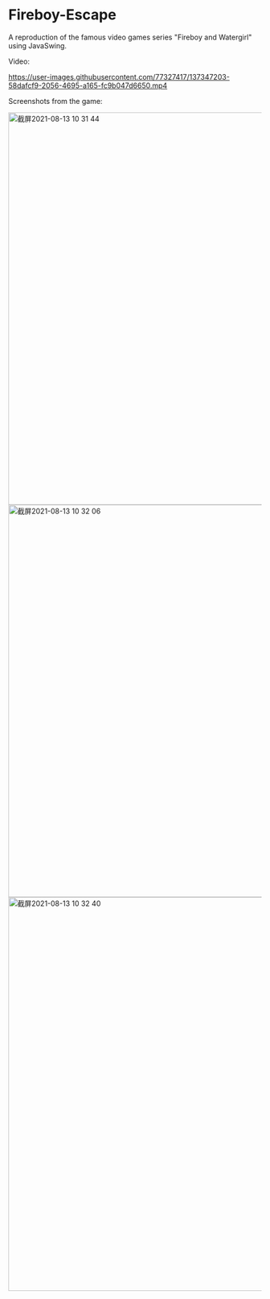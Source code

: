 # Fireboy-Escape
A reproduction of the famous video games series "Fireboy and Watergirl" using JavaSwing. 

Video:



https://user-images.githubusercontent.com/77327417/137347203-58dafcf9-2056-4695-a165-fc9b047d6650.mp4




Screenshots from the game:

<img width="779" alt="截屏2021-08-13 10 31 44" src="https://user-images.githubusercontent.com/77327417/129298173-8dc78b9f-900a-468b-997f-634f06bdbd90.png">

<img width="779" alt="截屏2021-08-13 10 32 06" src="https://user-images.githubusercontent.com/77327417/129298204-bd45cfd9-f305-4adc-b180-c350131bffa9.png">

<img width="782" alt="截屏2021-08-13 10 32 40" src="https://user-images.githubusercontent.com/77327417/129298216-98e11900-e89c-49ab-8cef-7bbfd5f175fd.png">
